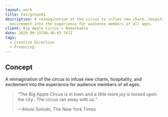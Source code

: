 ```yaml
---
layout: work
title: Fairgrounds
description: A reimagination of the circus to infuse new charm, hospitality, and
  excitement into the experience for audience members of all ages.
client: Big Apple Circus × Remarkable
date: 2020-09-15T00:40:03.747Z
tags:
  - Creative Direction
  - Producing
---
```

## Concept

A reimagination of the circus to infuse new charm, hospitality, and excitement into the experience for audience members of all ages.

> “The Big Apple Circus is in town and a little more joy is loosed upon the city...The circus ran away with us.”
>
> —Alexis Soloski, The New York Times